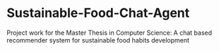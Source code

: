 # Sustainable-Food-Chat-Agent
Project work for the Master Thesis in Computer Science: A chat based recommender system for sustainable food habits development
